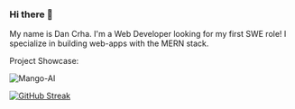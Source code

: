 ### Hi there 👋

My name is Dan Crha. I'm a Web Developer looking for my first SWE role! I specialize in building web-apps with the MERN stack.

Project Showcase:

![Mango-AI]("C:\Users\danie\OneDrive\Pictures\Screenshots\mango-ai.png")


[![GitHub Streak](https://streak-stats.demolab.com?user=danielcrha)](https://git.io/streak-stats)
<!--
**danielcrha/danielcrha** is a ✨ _special_ ✨ repository because its `README.md` (this file) appears on your GitHub profile.

Here are some ideas to get you started:

- 🔭 I’m currently working on ...
- 🌱 I’m currently learning ...
- 👯 I’m looking to collaborate on ...
- 🤔 I’m looking for help with ...
- 💬 Ask me about ...
- 📫 How to reach me: ...
- 😄 Pronouns: ...
- ⚡ Fun fact: ...
-->

